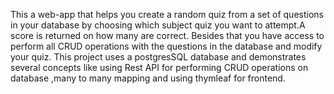This a web-app that helps you create a random quiz from a set of questions in your database by choosing which subject quiz you want to attempt.A score is returned on how many are correct. Besides that you have access to perform all CRUD operations with the questions in the database and modify your quiz.
This project uses a postgresSQL database and demonstrates several concepts like using Rest API for performing CRUD operations on database ,many to many mapping and using thymleaf for frontend.
